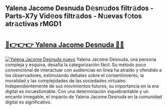 ## Yalena Jacome Desnuda D𝚎sn𝚞dos filtr𝚊dos - Parts-X7y Vid𝚎os filtr𝚊dos - N𝚞evas f𝚘tos atr𝚊ctivas rMGD1

# <h2><a href="http://mb5rdr.tromn.icu/?c=Yalena+Jacome+Desnuda">🔗👉👉👉 Yalena Jacome Desnuda 🔗🔗</a></h2>

[![Yalena Jacome Desnuda nuevo](https://i.imgur.com/pEAQMta.gif)](http://mb5rdr.tromn.icu/?c=Yalena+Jacome+Desnuda)
Yalena Jacome Desnuda, una persona compleja y esquiva, desafía la categorización fácil. Su método poco convencional de interactuar con audiencias en línea ha atraído y ofendido a los observadores, estimulando debates sobre el consentimiento, la moralidad y las complejidades de las sociedades virtuales. Independientemente de sus movimientos futuros, su importancia en la era digital es incuestionable. Con una determinación inquebrantable y un encanto innegable, el impacto de Yalena Jacome Desnuda en la comunidad digital es significativo.
